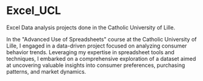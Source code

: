 # Excel_UCL
Excel Data analysis projects done in the Catholic University of Lille.

In the "Advanced Use of Spreadsheets" course at the Catholic University of Lille, I engaged in a data-driven project focused on analyzing consumer behavior trends. Leveraging my expertise in spreadsheet tools and techniques, I embarked on a comprehensive exploration of a dataset aimed at uncovering valuable insights into consumer preferences, purchasing patterns, and market dynamics.
